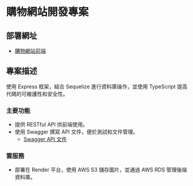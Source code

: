 # 購物網站開發專案

## 部署網址
- [購物網站前端](https://shopping-web-frontend.onrender.com)

## 專案描述
使用 Express 框架，結合 Sequelize 進行資料庫操作，並使用 TypeScript 提高代碼的可維護性和安全性。

### 主要功能
- 提供 RESTful API 供前端使用。
- 使用 Swagger 撰寫 API 文件，便於測試和文件管理。
  - [Swagger API 文件](https://shopping-web-backend.onrender.com/api-docs/)
### 雲服務
- 部署在 Render 平台，使用 AWS S3 儲存圖片，並通過 AWS RDS 管理後端資料庫。
